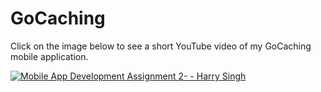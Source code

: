 # GoCaching

Click on the image below to see a short YouTube video of my GoCaching mobile application.

[![Mobile App Development Assignment 2- - Harry Singh
](https://img.youtube.com/vi/KGcJrm9WvC8/0.jpg)](https://www.youtube.com/watch?v=KGcJrm9WvC8)
